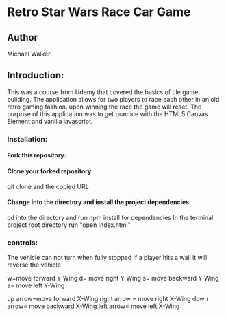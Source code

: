 # Retro Star Wars Race Car Game

## Author 
Michael Walker 

## Introduction: 
 This was a course from Udemy that covered the basics of tile game building. The application allows for two players to race each other in an old retro gaming fashion. upon winning the race the game will reset. The purpose of this application was to get practice with the HTML5 Canvas Element and vanilla javascript. 

### Installation: 

#### Fork this repository:

#### Clone your forked repository
git clone and the copied URL
#### Change into the directory and install the project dependencies
cd into the directory and run npm install for dependencies
In the terminal project root directory run "open Index.html"

### controls: 

The vehicle can not turn when fully stopped 
If a player hits a wall it will reverse the vehicle 

w=move forward Y-Wing
d= move right Y-Wing
s= move backward Y-Wing
a= move left Y-Wing

up arrow=move forward X-Wing
right arrow = move right X-Wing
down arrow= move backward X-Wing
left arrow= move left X-Wing
